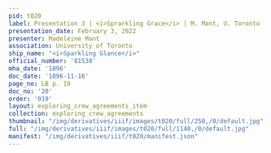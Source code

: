 ```yaml
---
pid: t020
label: Presentation 3 | <i>Sprarkling Grace</i> | M. Mant, U. Toronto | 20
presentation_date: February 3, 2022
presenter: Madeleine Mant
association: University of Toronto
ship_name: "<i>Sparkling Glance</i>"
official_number: '81538'
mha_date: '1896'
doc_date: '1896-11-16'
page_no: LB p. 19
doc_no: '20'
order: '019'
layout: exploring_crew_agreements_item
collection: exploring_crew_agreements
thumbnail: "/img/derivatives/iiif/images/t020/full/250,/0/default.jpg"
full: "/img/derivatives/iiif/images/t020/full/1140,/0/default.jpg"
manifest: "/img/derivatives/iiif/t020/manifest.json"
---
```

